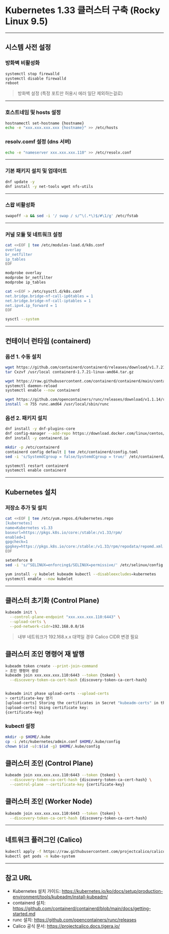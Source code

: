 
# Kubernetes 1.33 클러스터 구축 (Rocky Linux 9.5)

---

## 시스템 사전 설정

### 방화벽 비활성화

```bash
systemctl stop firewalld
systemctl disable firewalld
reboot
```

> 방화벽 설정 (특정 포트만 허용시 에러 일단 제외하는걸로)

---

### 호스트네임 및 hosts 설정

```bash
hostnamectl set-hostname {hostname}
echo -e "xxx.xxx.xxx.xxx {hostname}" >> /etc/hosts
```

### resolv.comf 설정 (dns 서버)

```bash
echo -e "nameserver xxx.xxx.xxx.110" >> /etc/resolv.conf
```

---

### 기본 패키지 설치 및 업데이트

```bash
dnf update -y
dnf install -y net-tools wget nfs-utils
```

---

### 스왑 비활성화

```bash
swapoff -a && sed -i '/ swap / s/^\(.*\)$/#\1/g' /etc/fstab
```

---

### 커널 모듈 및 네트워크 설정

```bash
cat <<EOF | tee /etc/modules-load.d/k8s.conf
overlay
br_netfilter
ip_tables
EOF

modprobe overlay
modprobe br_netfilter
modprobe ip_tables

cat <<EOF > /etc/sysctl.d/k8s.conf
net.bridge.bridge-nf-call-ip6tables = 1
net.bridge.bridge-nf-call-iptables = 1
net.ipv4.ip_forward = 1
EOF

sysctl --system
```

---

## 컨테이너 런타임 (containerd)

### 옵션 1. 수동 설치

```bash
wget https://github.com/containerd/containerd/releases/download/v1.7.21/containerd-1.7.21-linux-amd64.tar.gz
tar Cxzvf /usr/local containerd-1.7.21-linux-amd64.tar.gz

wget https://raw.githubusercontent.com/containerd/containerd/main/containerd.service -P /usr/local/lib/systemd/system/
systemctl daemon-reload
systemctl enable --now containerd

wget https://github.com/opencontainers/runc/releases/download/v1.1.14/runc.amd64
install -m 755 runc.amd64 /usr/local/sbin/runc
```

### 옵션 2. 패키지 설치

```bash
dnf install -y dnf-plugins-core
dnf config-manager --add-repo https://download.docker.com/linux/centos/docker-ce.repo
dnf install -y containerd.io

mkdir -p /etc/containerd
containerd config default | tee /etc/containerd/config.toml
sed -i 's/SystemdCgroup = false/SystemdCgroup = true/' /etc/containerd/config.toml

systemctl restart containerd
systemctl enable containerd
```

---

## Kubernetes 설치

### 저장소 추가 및 설치

```bash
cat <<EOF | tee /etc/yum.repos.d/kubernetes.repo
[kubernetes]
name=Kubernetes v1.33
baseurl=https://pkgs.k8s.io/core:/stable:/v1.33/rpm/
enabled=1
gpgcheck=1
gpgkey=https://pkgs.k8s.io/core:/stable:/v1.33/rpm/repodata/repomd.xml.key
EOF

setenforce 0
sed -i 's/^SELINUX=enforcing$/SELINUX=permissive/' /etc/selinux/config

yum install -y kubelet kubeadm kubectl --disableexcludes=kubernetes
systemctl enable --now kubelet
```

---

## 클러스터 초기화 (Control Plane)

```bash
kubeadm init \
  --control-plane-endpoint "xxx.xxx.xxx.110:6443" \
  --upload-certs \
  --pod-network-cidr=192.168.0.0/16
```

> 내부 네트워크가 192.168.x.x 대역일 경우 Calico CIDR 변경 필요


## 클러스터 조인 명령어 재 발행

```bash
kubeadm token create --print-join-command
> 조인 명령어 생성
kubeadm join xxx.xxx.xxx.110:6443 --token {token} \
  --discovery-token-ca-cert-hash {discovery-token-ca-cert-hash}


kubeadm init phase upload-certs --upload-certs
> certificate-key 얻기
[upload-certs] Storing the certificates in Secret "kubeadm-certs" in the "kube-system" Namespace
[upload-certs] Using certificate key:
{certificate-key}

```


### kubectl 설정

```bash
mkdir -p $HOME/.kube
cp -i /etc/kubernetes/admin.conf $HOME/.kube/config
chown $(id -u):$(id -g) $HOME/.kube/config
```

## 클러스터 조인 (Control Plane)

```bash
kubeadm join xxx.xxx.xxx.110:6443 --token {token} \
  --discovery-token-ca-cert-hash {discovery-token-ca-cert-hash} \
  --control-plane --certificate-key {certificate-key}
```

## 클러스터 조인 (Worker Node)

```bash
kubeadm join xxx.xxx.xxx.110:6443 --token {token} \
  --discovery-token-ca-cert-hash {discovery-token-ca-cert-hash} 
```

---

## 네트워크 플러그인 (Calico)

```bash
kubectl apply -f https://raw.githubusercontent.com/projectcalico/calico/v3.25.0/manifests/calico.yaml
kubectl get pods -n kube-system
```

---

## 참고 URL

- Kubernetes 설치 가이드: https://kubernetes.io/ko/docs/setup/production-environment/tools/kubeadm/install-kubeadm/
- containerd 설치: https://github.com/containerd/containerd/blob/main/docs/getting-started.md
- runc 설치: https://github.com/opencontainers/runc/releases
- Calico 공식 문서: https://projectcalico.docs.tigera.io/
